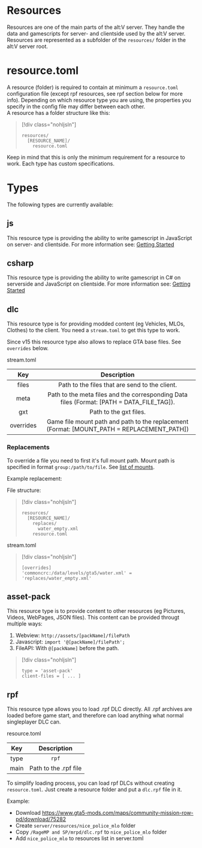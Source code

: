 # Resources

Resources are one of the main parts of the alt:V server. They handle the data and gamescripts for server- and clientside used by the alt:V server.<br>
Resources are represented as a subfolder of the `resources/` folder in the alt:V server root.

# resource.toml

A resource (folder) is required to contain at minimum a `resource.toml` configuration file (except rpf resources, see rpf section below for more info). Depending on which resource type you are using, the properties you specify in the config file may differ between each other.<br>
A resource has a folder structure like this:

> [!div class="nohljsln"]
>```
> resources/
>   [RESOURCE_NAME]/
>     resource.toml
>```

Keep in mind that this is only the minimum requirement for a resource to work. Each type has custom specifications.

# Types

The following types are currently available:

## js

This resource type is providing the ability to write gamescript in JavaScript on server- and clientside.
For more information see: [Getting Started](~/altv-types/docs/articles/index.md)

## csharp

This resource type is providing the ability to write gamescript in C# on serverside and JavaScript on clientside.
For more information see: [Getting Started](~/coreclr-module/docs/articles/index.md)

## dlc

This resource type is for providing modded content (eg Vehicles, MLOs, Clothes) to the client. You need a `stream.toml` to get this type to work.

Since v15 this resource type also allows to replace GTA base files. See `overrides` below.

stream.toml

|                   Key                      |                                        Description                                                      |
| :----------------------------------------: | :-----------------------------------------------------------------------------------------------------: |
| files     | Path to the files that are send to the client.                             |
| meta      | Path to the meta files and the corresponding Data files (Format: [PATH = DATA_FILE_TAG]).      |
| gxt       | Path to the gxt files. |
| overrides | Game file mount path and path to the replacement (Format: [MOUNT_PATH = REPLACEMENT_PATH]) |

### Replacements

To override a file you need to first it's full mount path. Mount path is specified in format `group:/path/to/file`. See [list of mounts](https://gist.githubusercontent.com/martonp96/59f731446c7f17db3f400c2be458c4a4/raw/38b73edc0a61cbd24383d75a41c515718aafded6/gistfile1.txt). 

Example replacement:

File structure:
> [!div class="nohljsln"]
>```
> resources/
>   [RESOURCE_NAME]/
>     replaces/
>       water_empty.xml
>     resource.toml
>```

stream.toml 
> [!div class="nohljsln"]
>```
> [overrides]
> 'commoncrc:/data/levels/gta5/water.xml' = 'replaces/water_empty.xml'
> ```

## asset-pack

This resource type is to provide content to other resources (eg Pictures, Videos, WebPages, JSON files). This content can be provided througt multiple ways:

1. Webview: `http://assets/[packName]/filePath`
2. Javascript: `import '@[packName]/filePath';`
3. FileAPI: With `@[packName]` before the path.

> [!div class="nohljsln"]
>```
> type = 'asset-pack'
> client-files = [ ... ]
> ```

## rpf

This resource type allows you to load .rpf DLC directly. All .rpf archives are loaded before game start, and therefore can load anything what normal singleplayer DLC can.

resource.toml

| Key      | Description           |
| :------: | :-------------------: |
| type     | `rpf`                 |
| main     | Path to the .rpf file |

To simplify loading process, you can load rpf DLCs without creating `resource.toml`. Just create a resource folder and put a `dlc.rpf` file in it.

Example:
- Download https://www.gta5-mods.com/maps/community-mission-row-pd/download/75282
- Create `server/resources/nice_police_mlo` folder
- Copy `/RageMP and SP/mrpd/dlc.rpf` to `nice_police_mlo` folder
- Add `nice_police_mlo` to resources list in server.toml

